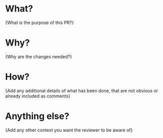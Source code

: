 # What?
{What is the purpose of this PR?}

# Why?
{Why are the changes needed?}

# How?
{Add any additional details of what has been done, that are not obvious or already included as comments}

# Anything else?
{Add any other context you want the reviewer to be aware of}

